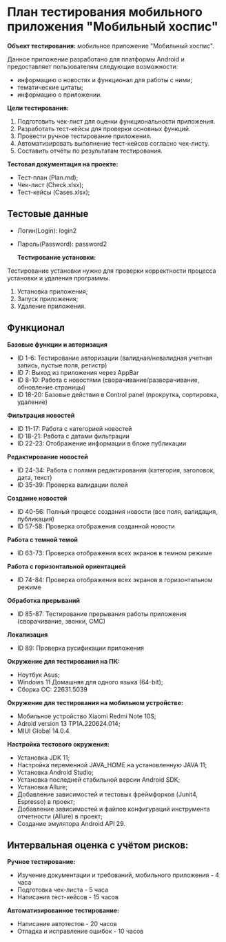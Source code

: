 # План тестирования мобильного приложения "Мобильный хоспис"

**Объект тестирования:** мобильное приложение "Мобильный хоспис".

Данное приложение разработано для платформы Android и предоставляет пользователям следующие возможности:
- информацию о новостях и функционал для работы с ними;
- тематические цитаты;
- информацию о приложении.

**Цели тестирования:**
1. Подготовить чек-лист для оценки функциональности приложения.
2. Разработать тест-кейсы для проверки основных функций.
3. Провести ручное тестирование приложения.
4. Автоматизировать выполнение тест-кейсов согласно чек-листу.
5. Составить отчёты по результатам тестирования.

**Тестовая документация на проекте:**
- Тест-план (Plan.md);
- Чек-лист (Check.xlsx);
- Тест-кейсы (Cases.xlsx);

## Тестовые данные
- Логин(Login): login2
- Пароль(Password): password2

  **Тестирование установки:**
  
Тестирование установки нужно для проверки корректности процесса установки и удаления программы.

1. Установка приложения;
2. Запуск приложения;
3. Удаление приложения.

## Функционал
**Базовые функции и авторизация**

- ID 1-6: Тестирование авторизации (валидная/невалидная учетная запись, пустые поля, регистр)
- ID 7: Выход из приложения через AppBar
- ID 8-10: Работа с новостями (сворачивание/разворачивание, обновление страницы)
- ID 18-20: Базовые действия в Control panel (прокрутка, сортировка, удаление)

**Фильтрация новостей**

- ID 11-17: Работа с категорией новостей
- ID 18-21: Работа с датами фильтрации
- ID 22-23: Отображение информации в блоке публикации

**Редактирование новостей**
- ID 24-34: Работа с полями редактирования (категория, заголовок, дата, текст)
- ID 35-39: Проверка валидации полей

**Создание новостей**

- ID 40-56: Полный процесс создания новости (все поля, валидация, публикация)
- ID 57-58: Проверка отображения созданной новости

**Работа с темной темой**

- ID 63-73: Проверка отображения всех экранов в темном режиме

**Работа с горизонтальной ориентацией**

- ID 74-84: Проверка отображения всех экранов в горизонтальном режиме

**Обработка прерываний**

- ID 85-87: Тестирование прерывания работы приложения (сворачивание, звонки, СМС)

**Локализация**

- ID 89: Проверка русификации приложения
  

**Окружение для тестирования на ПК:**
  
- Ноутбук Asus;
- Windows 11 Домашняя для одного языка (64-bit);
- Сборка ОС: 22631.5039

**Окружение для тестирования на мобильном устройстве:**

- Мобильное устройство Xiaomi Redmi Note 10S;
- Adroid version 13 TP1A.220624.014;
- MIUI Global 14.0.4.
  
**Настройка тестового окружения:**

- Установка JDK 11;
- Настройка переменной JAVA_HOME на установленную JAVA 11;
- Установка Android Studio;
- Установка последней стабильной версии Android SDK;
- Установка Allure;
- Добавление зависимостей и тестовых фреймфорков (Junit4, Espresso) в проект;
- Добавление зависимостей и файлов конфигураций инструмента отчетности (Allure) в проект;
- Создание эмулятора Android API 29.


## Интервальная оценка с учётом рисков:

**Ручное тестирование:**
- Изучение документации и требований, мобильного приложения - 4 часа
- Подготовка чек-листа - 5 часа
- Написания тест-кейсов - 15 часов

**Автоматизированное тестирование:**

- Написание автотестов - 20 часов
- Отладка и исправление ошибок - 10 часов
